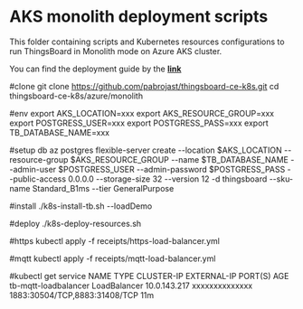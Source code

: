 # AKS monolith deployment scripts

This folder containing scripts and Kubernetes resources configurations to run ThingsBoard in Monolith mode on Azure AKS cluster.

You can find the deployment guide by the [**link**](https://thingsboard.io/docs/user-guide/install/cluster/azure-monolith-setup/)

#clone
git clone https://github.com/pabrojast/thingsboard-ce-k8s.git
cd thingsboard-ce-k8s/azure/monolith

#env
export AKS_LOCATION=xxx
export AKS_RESOURCE_GROUP=xxx
export POSTGRESS_USER=xxx
export POSTGRESS_PASS=xxx
export TB_DATABASE_NAME=xxx

#setup db
az postgres flexible-server create --location $AKS_LOCATION --resource-group $AKS_RESOURCE_GROUP --name $TB_DATABASE_NAME --admin-user $POSTGRESS_USER --admin-password $POSTGRESS_PASS --public-access 0.0.0.0 --storage-size 32 --version 12 -d thingsboard --sku-name Standard_B1ms --tier GeneralPurpose

#install
 ./k8s-install-tb.sh --loadDemo

#deploy
./k8s-deploy-resources.sh
 
#https
kubectl apply -f receipts/https-load-balancer.yml

#mqtt
kubectl apply -f receipts/mqtt-load-balancer.yml

#kubectl get service
NAME                      TYPE           CLUSTER-IP     EXTERNAL-IP           PORT(S)                         AGE
tb-mqtt-loadbalancer      LoadBalancer   10.0.143.217   xxxxxxxxxxxxxx       1883:30504/TCP,8883:31408/TCP   11m
